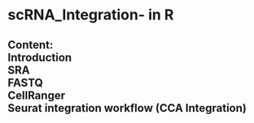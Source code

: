 # scRNA_Integration- in R

<h2> Content:<br />
Introduction<br />
SRA<br />
FASTQ<br />
CellRanger<br />
Seurat integration workflow (CCA Integration)<br />
